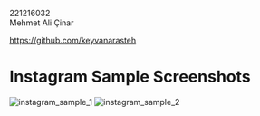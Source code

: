 221216032  
Mehmet Ali Çinar

https://github.com/keyvanarasteh

# Instagram Sample Screenshots
![instagram_sample_1](https://github.com/mehmetalicinar34/3_screen_project/assets/148943555/0ca48e1e-b638-43ef-a9b9-2f33be0b620b)
![instagram_sample_2](https://github.com/mehmetalicinar34/3_screen_project/assets/148943555/b7aad866-788c-4cd9-9af1-3d4a9efa5ce1)
